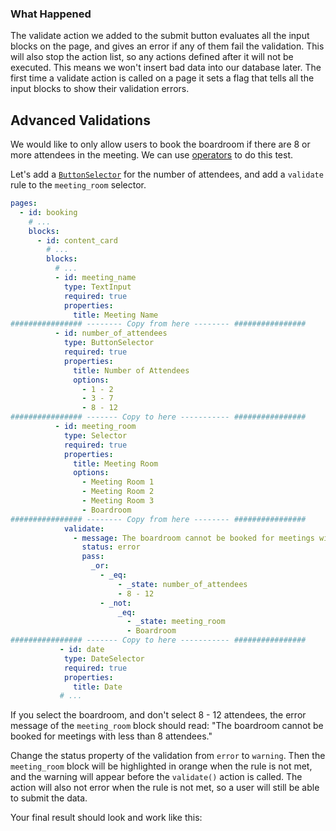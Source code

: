 ### What Happened

The validate action we added to the submit button evaluates all the input blocks on the page, and gives an error if any of them fail the validation. This will also stop the action list, so any actions defined after it will not be executed. This means we won't insert bad data into our database later. The first time a validate action is called on a page it sets a flag that tells all the input blocks to show their validation errors.

## Advanced Validations

We would like to only allow users to book the boardroom if there are 8 or more attendees in the meeting. We can use [operators](operators) to do this test.

Let's add a [`ButtonSelector`](ButtonSelector) for the number of attendees, and add a `validate` rule to the `meeting_room` selector.

```yaml
pages:
  - id: booking
    # ...
    blocks:
      - id: content_card
        # ...
        blocks:
          # ...
          - id: meeting_name
            type: TextInput
            required: true
            properties:
              title: Meeting Name
################ -------- Copy from here -------- ################
          - id: number_of_attendees
            type: ButtonSelector
            required: true
            properties:
              title: Number of Attendees
              options:
                - 1 - 2
                - 3 - 7
                - 8 - 12
################ ------- Copy to here ----------- ################
          - id: meeting_room
            type: Selector
            required: true
            properties:
              title: Meeting Room
              options:
                - Meeting Room 1
                - Meeting Room 2
                - Meeting Room 3
                - Boardroom
################ -------- Copy from here -------- ################
            validate:
              - message: The boardroom cannot be booked for meetings with less than 8 attendees.
                status: error
                pass:
                  _or:
                    - _eq:
                        - _state: number_of_attendees
                        - 8 - 12
                    - _not:
                        _eq:
                          - _state: meeting_room
                          - Boardroom
################ ------- Copy to here ----------- ################
           - id: date
            type: DateSelector
            required: true
            properties:
              title: Date
           # ...
```

If you select the boardroom, and don't select 8 - 12 attendees, the error message of the `meeting_room` block should read: "The boardroom cannot be booked for meetings with less than 8 attendees."



Change the status property of the validation from `error` to `warning`. Then the  `meeting_room` block will be highlighted in orange when the rule is not met, and the warning will appear before the `validate()` action is called. The action will also not error when the rule is not met, so a user will still be able to submit the data.

Your final result should look and work like this: